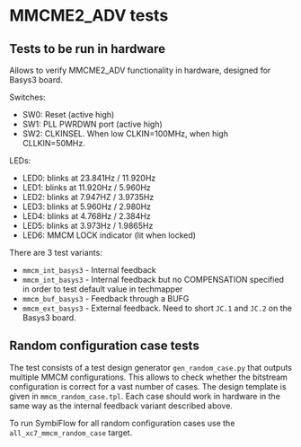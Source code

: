 # MMCME2_ADV tests

## Tests to be run in hardware

Allows to verify MMCME2_ADV functionality in hardware, designed for Basys3 board.

Switches:
- SW0: Reset (active high)
- SW1: PLL PWRDWN port (active high)
- SW2: CLKINSEL. When low CLKIN=100MHz, when high CLLKIN=50MHz.

LEDs:
- LED0: blinks at 23.841Hz / 11.920Hz
- LED1: blinks at 11.920Hz /  5.960Hz
- LED2: blinks at 7.947HZ / 3.9735Hz
- LED3: blinks at 5.960Hz / 2.980Hz
- LED4: blinks at 4.768Hz / 2.384Hz
- LED5: blinks at 3.973Hz / 1.9865Hz
- LED6: MMCM LOCK indicator (lit when locked)

There are 3 test variants:
- `mmcm_int_basys3` - Internal feedback
- `mmcm_int_basys3` - Internal feedback but no COMPENSATION specified in order to test default value in techmapper
- `mmcm_buf_basys3` - Feedback through a BUFG
- `mmcm_ext_basys3` - External feedback. Need to short `JC.1` and `JC.2` on the Basys3 board.

## Random configuration case tests

The test consists of a test design generator `gen_random_case.py` that outputs multiple MMCM configurations. This allows to check whether the bitstream configuration is correct for a vast number of cases. The design template is given in `mmcm_random_case.tpl`. Each case should work in hardware in the same way as the internal feedback variant described above.

To run SymbiFlow for all random configuration cases use the `all_xc7_mmcm_random_case` target.

